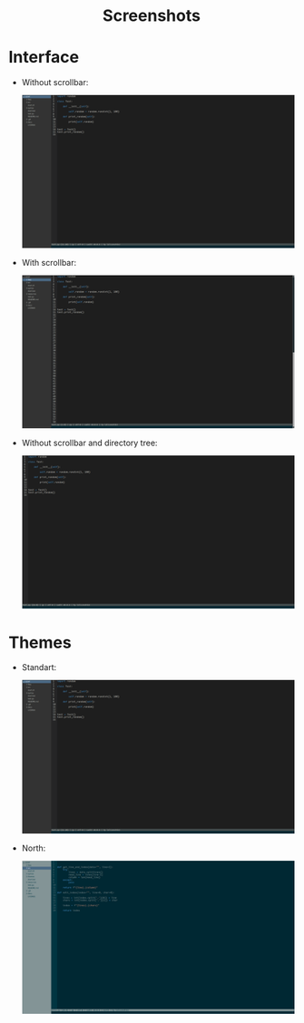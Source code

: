<h1 align="center">Screenshots</h1>

# Interface

* Without scrollbar:

    ![Screenshot](/resources/ledit_screen_01.png)

* With scrollbar:

    ![Screenshot](/resources/ledit_screen_02.png) 

* Without scrollbar and directory tree:

    ![Screenshot](/resources/ledit_screen_03.png)

# Themes

* Standart:

    ![Screenshot](/resources/ledit_screen_01.png)

* North:

    ![Screenshot](/resources/ledit_north.png)